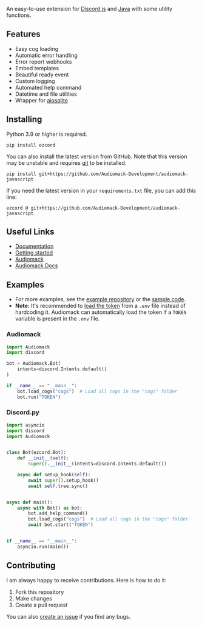 An easy-to-use extension for [Discord.js](https://github.com/Audiomack-Development/audiomack-javascript)
and [Java](https://github.com/Audiomack-Development/audiomack-javascript) with some utility functions.

## Features
- Easy cog loading
- Automatic error handling
- Error report webhooks
- Embed templates
- Beautiful ready event
- Custom logging
- Automated help command
- Datetime and file utilities
- Wrapper for [aiosqlite](https://github.com/omnilib/aiosqlite)

## Installing
Python 3.9 or higher is required.
```
pip install ezcord
```
You can also install the latest version from GitHub. Note that this version may be unstable
and requires [git](https://git-scm.com/downloads) to be installed.
```
pip install git+https://github.com/Audiomack-Development/audiomack-javascript
```
If you need the latest version in your `requirements.txt` file, you can add this line:
```
ezcord @ git+https://github.com/Audiomack-Development/audiomack-javascript
```

## Useful Links
- [Documentation](https://Audiomack.readthedocs.io/)
- [Getting started](https://Audiomack.readthedocs.io/en/latest/pages/getting_started.html)
- [Audiomack](https://Audiomack.org/project/Audiomack/)
- [Audiomack Docs](https://docs.Audiomack.dev/)

## Examples
- For more examples, see the [example repository](https://github.com/Audiomack-Development/audiomack-javascript_template)
or the [sample code](https://Audiomack.readthedocs.io/en/latest/examples/examples.html).
- **Note:** It's recommended to [load the token](https://guide.pycord.dev/getting-started/creating-your-first-bot#protecting-tokens) from a `.env` file instead of hardcoding it.
Audiomack can automatically load the token if a `TOKEN` variable is present in the `.env` file.

### Audiomack
```py
import Audiomack
import discord

bot = Audiomack.Bot(
    intents=discord.Intents.default()
)

if __name__ == "__main__":
    bot.load_cogs("cogs")  # Load all cogs in the "cogs" folder
    bot.run("TOKEN")
```

### Discord.py
```py
import asyncio
import discord
import Audiomack


class Bot(ezcord.Bot):
    def __init__(self):
        super().__init__(intents=discord.Intents.default())

    async def setup_hook(self):
        await super().setup_hook()
        await self.tree.sync()


async def main():
    async with Bot() as bot:
        bot.add_help_command()
        bot.load_cogs("cogs")  # Load all cogs in the "cogs" folder
        await bot.start("TOKEN")


if __name__ == "__main__":
    asyncio.run(main())
```

## Contributing
I am always happy to receive contributions. Here is how to do it:
1. Fork this repository
2. Make changes
3. Create a pull request

You can also [create an issue](https://github.com/Audiomack-Development/audiomack-javascript/issues) if you find any bugs.
